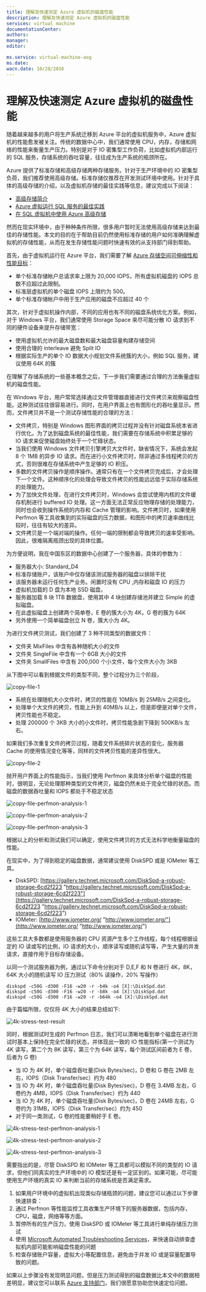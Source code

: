 ```yaml
---
title: 理解及快速测定 Azure 虚拟机的磁盘性能
description: 理解及快速测定 Azure 虚拟机的磁盘性能
services: virtual machine
documentationCenter: 
authors: 
manager: 
editor: 

ms.service: virtual-machine-aog
ms.date: 
wacn.date: 10/28/2016
---
```


# 理解及快速测定 Azure 虚拟机的磁盘性能 #

随着越来越多的用户将生产系统迁移到 Azure 平台的虚拟机服务中，Azure 虚拟机的性能愈发被关注。传统的数据中心中，我们通常使用 CPU，内存，存储和网络的性能来衡量生产压力。特别是对于 IO 密集型工作负荷，比如虚拟机内部运行的 SQL 服务，存储系统的吞吐容量，往往成为生产系统的瓶颈所在。

Azure 提供了标准存储和高级存储两种存储服务。针对于生产环境中的 IO 密集型负荷，我们推荐使用高级存储。标准存储仅推荐在开发测试环境中使用。针对于具体的高级存储的介绍，以及虚拟机存储的最佳实践等信息，建议完成以下阅读：

- [高级存储简介](./storage/storage-premium-storage.md "https://www.azure.cn/documentation/articles/storage-premium-storage/")
- [Azure 虚拟运行 SQL 服务的最佳实践](./virtual-machines/virtual-machines-windows-sql-performance.md "https://www.azure.cn/documentation/articles/virtual-machines-windows-sql-performance/")
- [在 SQL 虚拟机中使用 Azure 高级存储](./virtual-machines/virtual-machines-windows-classic-sql-server-premium-storage.md "https://www.azure.cn/documentation/articles/virtual-machines-windows-classic-sql-server-premium-storage/")

然而在现实环境中，由于种种条件所限，很多用户暂时无法使用高级存储来达到最佳的存储性能。本文的目的在于帮助目前仍然使用标准存储的用户如何准确理解虚拟机的存储性能，从而在发生存储性能问题时快速有效的从支持部门得到帮助。

首先，由于虚拟机运行在 Azure 平台，我们需要了解 [Azure 存储空间可伸缩性和性能目标](./storage/storage-scalability-targets.md "https://www.azure.cn/documentation/articles/storage-scalability-targets/")：

- 单个标准存储帐户总请求率上限为 20,000 IOPS，所有虚拟机磁盘的 IOPS 总数不应超过此限制。
- 标准层虚拟机的单个磁盘 IOPS 上限约为 500。
- 单个标准存储帐户中用于生产应用的磁盘不应超过 40 个

其次，针对于虚拟机操作内部，不同的应用也有不同的磁盘系统优化方案。例如，对于 Windows 平台，我们通常使用 Storage Space 来尽可能分散 IO 请求到不同的硬件设备来提升存储带宽：

- 使用虚拟机允许的最大磁盘数和最大磁盘容量构建存储空间
- 使用合理的 interleave 避免 Split IO
- 根据实际生产的单个 IO 数据大小规划文件系统簇的大小，例如 SQL 服务，建议使用 64K 的簇

在理解了存储系统的一些基本概念之后，下一步我们需要通过合理的方法衡量虚拟机的磁盘性能。

在 Windows 平台，用户常常选择通过文件管理器直接进行文件拷贝来观察磁盘性能。这种测试往往很容易进行。同时，在用户界面上也有图形化的吞吐量显示。然而，文件拷贝并不是一个测试存储性能的合理的方法：

- 文件拷贝，特别是 Windows 图形界面的拷贝过程并没有针对磁盘系统本省进行优化。为了达到磁盘系统的最佳性能，我们需要在存储系统中积累足够的 IO 请求来促使磁盘始终处于一个忙碌状态。
- 当我们使用 Windows 文件拷贝引擎拷贝大文件时，缺省情况下，系统会发起 8 个 1MB 的异步 IO 请求。而在进行小文件拷贝时，除非通过多线程拷贝的方式，否则很难在存储系统中产生足够的 IO 积压。
- 多数的文件拷贝操作是顺序操作。通常只有在一个文件拷贝完成后，才会处理下一个文件。这种顺序化的处理会导致文件拷贝的性能远远低于实际存储系统的处理能力。
- 为了加快文件处理，在进行文件拷贝时，Windows 会尝试使用内核的文件缓存机制进行 buffered IO 处理。这一方面无法正常反应物理存储的处理能力，同时也会收到操作系统的内存和 Cache 管理的影响。文件拷贝时，如果使用 Perfmon 等工具收集到的实际磁盘的压力数据，和图形中的拷贝速率曲线比较时，往往有较大的差异。
- 文件拷贝是一个端对端的操作。任何一端的限制都会导致拷贝的速率受影响。因此，很难隔离瓶颈出现的具体位置。

为方便说明，我在中国东区的数据中心创建了一个服务器，具体的参数为：

- 服务器大小: Standard_D4
- 标准存储账户，该账户中仅存储该测试服务器的磁盘以排除干扰
- 该服务器未运行任何生产业务。闲置时没有 CPU ,内存和磁盘 IO 的压力
- 虚拟机加载的 D 盘为本地 SSD 磁盘。
- 服务器加载 8 块 1TB 数据盘，使用其中 4 块创建存储池并建立 Simple 的虚拟磁盘。
- 在此虚拟磁盘上创建两个简单卷，E 卷的簇大小为 4K，G 卷的簇为 64K
- 另外使用一个简单磁盘创立 N 卷，簇大小为 4K。

为进行文件拷贝测试，我们创建了 3 种不同类型的数据文件：

- 文件夹 MixFiles 中含有各种随机大小的文件
- 文件夹 SingleFile 中含有一个 6GB 大小的文件
- 文件夹 SmallFiles 中含有 200,000 个小文件，每个文件大小为 3KB

从下图中可以看到根据文件的类型不同，整个过程分为三个阶段，

![copy-file-1](./media/aog-virtual-machines-disk-performace/copy-file-1.png "copy-file-1")

- 系统在处理随机大小文件时，拷贝的性能在 10MB/s 到 25MB/s 之间变化。
- 处理单个大文件的拷贝，性能上升到 40MB/s 以上，但是即便是对单个文件，拷贝性能也不稳定。
- 处理 200000 个 3KB 大小的小文件时，拷贝性能急剧下降到 500KB/s 左右。

 如果我们多次重复文件的拷贝过程，随着文件系统碎片状态的变化，服务器 Cache 的使用情况变化等等，同样的文件拷贝性能的差异性很大。

![copy-file-2](./media/aog-virtual-machines-disk-performace/copy-file-2.png "copy-file-2")

抛开用户界面上的性能指示，当我们使用 Perfmon 来具体分析单个磁盘的性能时，很明显，无论处理那种类型的文件拷贝，磁盘仍然未处于完全忙碌的状态。而磁盘的数据吞吐量和 IOPS 都处于不稳定状态

![copy-file-perfmon-analysis-1](./media/aog-virtual-machines-disk-performace/copy-file-perfmon-analysis-1.png "copy-file-perfmon-analysis-1")

![copy-file-perfmon-analysis-2](./media/aog-virtual-machines-disk-performace/copy-file-perfmon-analysis-2.png "copy-file-perfmon-analysis-2")

![copy-file-perfmon-analysis-3](./media/aog-virtual-machines-disk-performace/copy-file-perfmon-analysis-3.png "copy-file-perfmon-analysis-3")

根据以上的分析和测试我们可以确定，使用文件拷贝的方式无法科学地衡量磁盘的性能。

在现实中，为了得到稳定的磁盘数据，通常建议使用 DiskSPD 或是 IOMeter 等工具。

- DiskSPD: [https://gallery.technet.microsoft.com/DiskSpd-a-robust-storage-6cd2f223 "https://gallery.technet.microsoft.com/DiskSpd-a-robust-storage-6cd2f223"](https://gallery.technet.microsoft.com/DiskSpd-a-robust-storage-6cd2f223 "https://gallery.technet.microsoft.com/DiskSpd-a-robust-storage-6cd2f223") 
- IOMeter: [http://www.iometer.org/ "http://www.iometer.org/"](http://www.iometer.org/ "http://www.iometer.org/") 

这些工具大多数都是使用服务器的 CPU 资源产生多个工作线程，每个线程根据设定的 IO 读或写的比例，IO 请求的大小，顺序读写或随机读写等，产生大量的并发请求，直接作用于目标存储设备。

以同一个测试服务器为例，通过以下命令分别对于 D,E,F 和 N 卷进行 4K，8K，64K 大小的随机读写 IO 压力测试（80% 读操作，20% 写操作）

    diskspd -c50G -d300 -F16 -w20 -r -b4k -o4 [X]:\DiskSpd.dat
    diskspd -c50G -d300 -F16 -w20 -r -b8k -o4 [X]:\DiskSpd.dat
    diskspd -c50G -d300 -F16 -w20 -r -b64k -o4 [X]:\DiskSpd.dat

由于篇幅所限，仅仅将 4K 大小的结果总结如下:

![4k-stress-test-result](./media/aog-virtual-machines-disk-performace/4k-stress-test-result.png "4k-stress-test-result")

同时，根据测试时生成的 Perfmon 日志，我们可以清晰地看到单个磁盘在进行测试时基本上保持在完全忙碌的状态，并体现出一致的 IO 性能指标(第一个测试为 4K 读写，第二个为 8K 读写，第三个为 64K 读写，每个测试区间前者为 E 卷，后者为 G 卷)
- 当 IO 为 4K 时，单个磁盘吞吐量(Disk Bytes/sec)，D 卷和 G 卷在 2MB 左右，IOPS（Disk Transfer/sec）约为 480
- 当 IO 为 4K 时，单个磁盘吞吐量(Disk Bytes/sec)，D 卷在 3.4MB 左右，G 卷约为 4MB，IOPS（Disk Transfer/sec）约为 440
- 当 IO 为 4K 时，单个磁盘吞吐量(Disk Bytes/sec)，D 卷在 24MB 左右，G 卷约为 31MB，IOPS（Disk Transfer/sec）约为 450
- 对于同一类测试，G 卷的性能要稍好于 E 卷。

![4k-stress-test-perfmon-analysis-1](./media/aog-virtual-machines-disk-performace/4k-stress-test-perfmon-analysis-1.png "4k-stress-test-perfmon-analysis-1")

![4k-stress-test-perfmon-analysis-2](./media/aog-virtual-machines-disk-performace/4k-stress-test-perfmon-analysis-2.png "4k-stress-test-perfmon-analysis-2")

![4k-stress-test-perfmon-analysis-3](./media/aog-virtual-machines-disk-performace/4k-stress-test-perfmon-analysis-3.png "4k-stress-test-perfmon-analysis-3")

需要指出的是，尽管 DiskSPD 和 IOMeter 等工具都可以模拟不同的类型的 IO 请求，但他们同真实的生产环境中的 IO 模型还是有一定区别的。如果可能，尽可能使用生产环境的真实 IO 来判断当前的存储系统是否满足需求。

1. 如果用户环境中的虚拟机出现类似存储瓶颈的问题，建议您可以通过以下步骤快速排查：
2. 通过 Perfmon 等性能监控工具收集生产环境下的服务器数据，包括内存，CPU，磁盘，网络等等方面。
3. 暂停所有的生产压力，使用 DiskSPD 或 IOMeter 等工具进行单纯存储压力测试
4. 使用 [Microsoft Automated Troubleshooting Services](https://support.microsoft.com/zh-cn/kb/2598970 "https://support.microsoft.com/zh-cn/kb/2598970")，来快速自动排查虚拟机内部可能影响磁盘性能的问题
5. 检查存储账户容量，虚拟大小等配置信息，避免由于并发 IO 或是容量配置导致的问题。

如果以上步骤没有发现明显问题，但是压力测试得到的磁盘数据比本文中的数据相差明显，建议您可以联系 [Azure 支持部门](https://www.azure.cn/support/contact/)，我们很愿意协助您快速定位问题。
